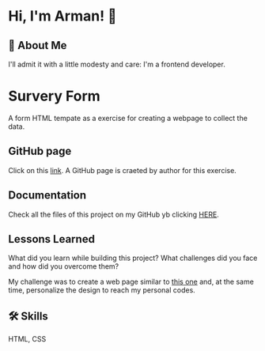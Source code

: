 
# Hi, I'm Arman! 👋


## 🚀 About Me
I'll admit it with a little modesty and care: I'm a frontend developer.
# Survery Form

A form HTML tempate as a exercise for creating a webpage to collect the data.



## GitHub page

Click on this [link](https://armanpartovi.github.io/Survey-Form/). A GitHub page is craeted by author for this exercise.


## Documentation

Check all the files of this project on my GitHub yb clicking [HERE](https://github.com/armanpartovi/Survey-Form).




## Lessons Learned

What did you learn while building this project? What challenges did you face and how did you overcome them?

My challenge was to create a web page similar to [this one](https://www.freecodecamp.org/learn/responsive-web-design/responsive-web-design-projects/build-a-survey-form) and, at the same time, personalize the design to reach my personal codes.


## 🛠 Skills
HTML, CSS

